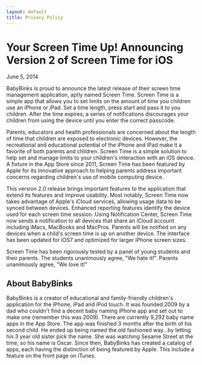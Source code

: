 ```yaml
---
layout: default
title: Privacy Policy
---
```


# Your Screen Time Up!  Announcing Version 2 of Screen Time for iOS #

June 5, 2014

BabyBinks is proud to announce the latest release of their screen time management application, aptly named Screen Time.  Screen Time is a simple app that allows you to set limits on the amount of time you children use an iPhone or iPad. Set a time length, press start and pass it to you children. After the time expires, a series of notifications discourages your children from using the device until you enter the correct passcode.

Parents, educators and health professionals are concerned about the length of
time that children are exposed to electronic devices. However, the 
recreational and educational potential of the iPhone and iPad make it a favorite
of both parents and children. Screen Time is a simple solution to help set and manage limits to your children's interaction with an iOS device.  A fixture in the App Store since 2011, Screen Time has been featured by Apple for its innovative approach to helping parents address important concerns regarding children's use of mobile computing device.  

This version 2.0 release brings important features to the application that extend its features and improve usability.  Most notably, Screen Time now takes advantage of Apple's iCloud services, allowing usage data to be synced between devices.  Enhanced reporting features identify the device used for each screen time session.   Using Notification Center, Screen Time now sends a notification to all devices that share an iCloud account including iMacs, MacBooks and MacPros.  Parents will be notified on any devices when a child's screen time is up on another device.  The interface has been updated for iOS7 and optimized for larger iPhone screen sizes.

Screen Time has been rigorously tested by a panel of young students and their parents.  The students unanimously agree, "We hate it!".  Parents unanimously agree, "We love it!"


## About BabyBinks ##
BabyBinks is a creator of educational and family-friendly children's application for the iPhone, iPad and iPod touch. It was founded 2009 by a dad who couldn't find a decent baby naming iPhone app and set out to make one (remember this was 2009).  There are currently 9,292 baby name apps in the App Store. The app was finished 3 months after the birth of his second child. He ended up being named the old fashioned way...by letting his 3 year old sister pick the name. She was watching Sesame Street at the time, so his name is Oscar.  Since then, BabyBinks has created a catalog of apps, each having the distinction of being featured by Apple. This include a feature on the front page on iTunes.